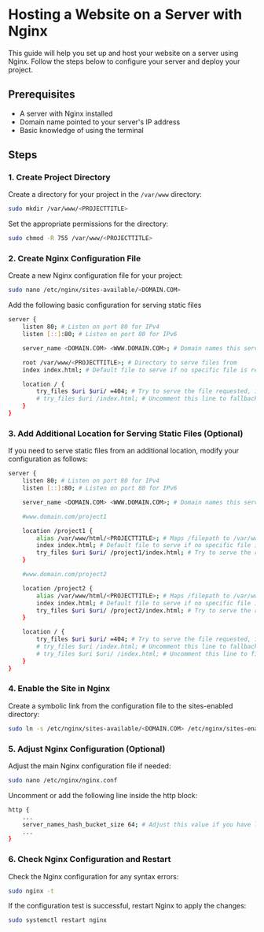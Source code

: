 # Hosting a Website on a Server with Nginx

This guide will help you set up and host your website on a server using Nginx. Follow the steps below to configure your server and deploy your project.

## Prerequisites

- A server with Nginx installed
- Domain name pointed to your server's IP address
- Basic knowledge of using the terminal

## Steps

### 1. Create Project Directory

Create a directory for your project in the `/var/www` directory:

```bash
sudo mkdir /var/www/<PROJECTTITLE>
```

Set the appropriate permissions for the directory:

```bash
sudo chmod -R 755 /var/www/<PROJECTTITLE>
```

### 2. Create Nginx Configuration File

Create a new Nginx configuration file for your project:

```bash
sudo nano /etc/nginx/sites-available/<DOMAIN.COM>
```

Add the following basic configuration for serving static files

```bash
server {
    listen 80; # Listen on port 80 for IPv4
    listen [::]:80; # Listen on port 80 for IPv6

    server_name <DOMAIN.COM> <WWW.DOMAIN.COM>; # Domain names this server block responds to

    root /var/www/<PROJECTTITLE>; # Directory to serve files from
    index index.html; # Default file to serve if no specific file is requested

    location / {
        try_files $uri $uri/ =404; # Try to serve the file requested, if not found, return a 404 error
        # try_files $uri /index.html; # Uncomment this line to fallback to index.html if the requested file is not found
    }
}
```

### 3. Add Additional Location for Serving Static Files (Optional)

If you need to serve static files from an additional location, modify your configuration as follows:

```bash
server {
    listen 80; # Listen on port 80 for IPv4
    listen [::]:80; # Listen on port 80 for IPv6

    server_name <DOMAIN.COM> <WWW.DOMAIN.COM>; # Domain names this server block responds to

    #www.domain.com/project1

    location /project1 {
        alias /var/www/html/<PROJECTTITLE>; # Maps /filepath to /var/www/html/ResourceManagement
        index index.html; # Default file to serve if no specific file is requested in this location
        try_files $uri $uri/ /project1/index.html; # Try to serve the requested file, if not found, serve /filepath/index.html
    }

    #www.domain.com/project2

    location /project2 {
        alias /var/www/html/<PROJECTTITLE>; # Maps /filepath to /var/www/html/ResourceManagement
        index index.html; # Default file to serve if no specific file is requested in this location
        try_files $uri $uri/ /project2/index.html; # Try to serve the requested file, if not found, serve /filepath/index.html
    }

    location / {
        try_files $uri $uri/ =404; # Try to serve the file requested, if not found, return a 404 error
        # try_files $uri /index.html; # Uncomment this line to fallback to index.html if the requested file is not found
        # try_files $uri $uri/ /index.html; # Uncomment this line to first try the requested file and then fallback to index.html
    }
}
```

### 4. Enable the Site in Nginx

Create a symbolic link from the configuration file to the sites-enabled directory:

```bash
sudo ln -s /etc/nginx/sites-available/<DOMAIN.COM> /etc/nginx/sites-enabled/
```

### 5. Adjust Nginx Configuration (Optional)

Adjust the main Nginx configuration file if needed:

```bash
sudo nano /etc/nginx/nginx.conf
```

Uncomment or add the following line inside the http block:

```bash
http {
    ...
    server_names_hash_bucket_size 64; # Adjust this value if you have long domain names to avoid hash bucket issues
    ...
}
```

### 6. Check Nginx Configuration and Restart

Check the Nginx configuration for any syntax errors:

```bash
sudo nginx -t
```

If the configuration test is successful, restart Nginx to apply the changes:

```bash
sudo systemctl restart nginx
```
